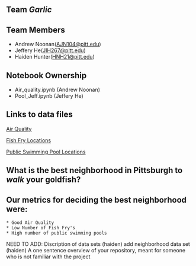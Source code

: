 ## Team *Garlic*

## Team Members
* Andrew Noonan(AJN104@pitt.edu)
* Jeffery He(JIH267@pitt.edu)
* Haiden Hunter(HNH21@pitt.edu)

## Notebook Ownership
* Air_quality.ipynb (Andrew Noonan)
* Pool_Jeff.ipynb (Jeffery He)

## Links to data files
[Air Quality](https://data.wprdc.org/dataset/allegheny-county-air-quality/resource/4ab1e23f-3262-4bd3-adbf-f72f0119108b)

[Fish Fry Locations](https://data.wprdc.org/dataset/pittsburgh-fish-fry-map/resource/511a29f6-3217-4f61-a9ba-b3b5b35ab5fb)

[Public Swimming Pool Locations](https://data.wprdc.org/dataset/allegheny-county-public-swimming-pool-hot-tub-and-spa-inspections)

## What is the best neighborhood in Pittsburgh to *walk* your goldfish?
## Our metrics for deciding the best neighborhood were:
	* Good Air Quality
	* Low Number of Fish Fry's
	* High number of public swimming pools
	
    
NEED TO ADD:
    Discription of data sets (haiden)
    add neighborhood data set (haiden)
    A one sentence overview of your repository, meant for someone who is not familiar with the project
